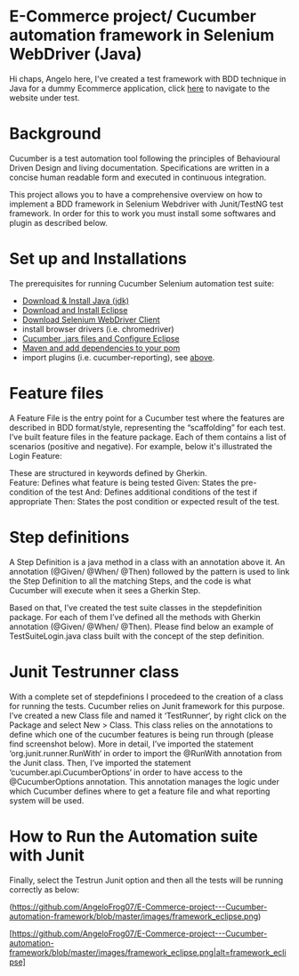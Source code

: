 # E-Commerce project/ Cucumber automation framework in Selenium WebDriver (Java) 
 Hi chaps, Angelo here, I've created a test framework with BDD technique in Java for a dummy Ecommerce application, click [here](http://automationpractice.com/index.php) to navigate to the website under test.
 
# Background

Cucumber is a test automation tool following the principles of Behavioural Driven Design and living documentation. Specifications are written in a concise human readable form and executed in continuous integration.

This project allows you to have a comprehensive overview on how to implement a BDD framework in Selenium Webdriver with Junit/TestNG test framework. In order for this to work you must install some softwares and plugin as described below. 

# Set up and Installations

The prerequisites for running Cucumber Selenium automation test suite:

- [Download & Install Java (jdk)](https://github.com/AngeloFrog07/E-Commerce-project---Cucumber-automation-framework/blob/master/Java%20installation.md)
- [Download and Install Eclipse](https://github.com/AngeloFrog07/E-Commerce-project---Cucumber-automation-framework/blob/master/Eclipse%20installation.md)
- [Download Selenium WebDriver Client](https://github.com/AngeloFrog07/E-Commerce-project---Cucumber-automation-framework/blob/master/Webdriver%20installation.md)
- install browser drivers (i.e. chromedriver)
- [Cucumber .jars files and Configure Eclipse](https://github.com/AngeloFrog07/E-Commerce-project---Cucumber-automation-framework/blob/master/Cucumber%20installation%20jars%20files.md)
- [Maven and add dependencies to your pom](https://github.com/AngeloFrog07/E-Commerce-project---Cucumber-automation-framework/blob/master/Maven%20framework.md)
- import plugins (i.e. cucumber-reporting), see [above](https://github.com/AngeloFrog07/E-Commerce-project---Cucumber-automation-framework/blob/master/Maven%20framework.md).
 
# Feature files
 
A Feature File is the entry point for a Cucumber test where the features are described in BDD format/style, representing the “scaffolding” for each test.
I’ve built feature files in the feature package. Each of them contains a list of scenarios (positive and negative). 
For example, below it's illustrated the Login Feature:
 
These are structured in keywords defined by Gherkin.  
Feature: Defines what feature is being tested
Given: States the pre-condition of the test
And: Defines additional conditions of the test if appropriate 
Then: States the post condition or expected result of the test.
 
# Step definitions
 
A Step Definition is a java method in a class with an annotation above it.
An annotation (@Given/ @When/ @Then) followed by the pattern is used to link the Step Definition to all the matching Steps, and the code is what Cucumber will execute when it sees a Gherkin Step. 
 
Based on that, I’ve created the test suite classes in the stepdefinition package. For each of them I’ve defined all the methods with Gherkin annotation (@Given/ @When/ @Then).
Please find below an example of TestSuiteLogin.java class built with the concept of the step definition.
 
# Junit Testrunner class
 
With a complete set of stepdefinions I procedeed to the creation of a class for running the tests. Cucumber relies on Junit framework for this purpose.  
I’ve created a new Class file and named it ‘TestRunner‘, by right click on the Package and select New > Class. This class relies on the  annotations to define which one of the cucumber features is being run through (please find screenshot below). 
More in detail, I’ve imported the statement ‘org.junit.runner.RunWith‘ in order to import  the @RunWith annotation from the Junit class. 
Then, I’ve imported the statement ‘cucumber.api.CucumberOptions‘ in order to have access to the @CucumberOptions annotation. This annotation manages the logic under which Cucumber defines where to get a feature file and what reporting system will be used.
 
# How to Run the Automation suite with Junit

Finally, select the Testrun Junit option and then all the tests will be running correctly as below:

(https://github.com/AngeloFrog07/E-Commerce-project---Cucumber-automation-framework/blob/master/images/framework_eclipse.png)

[https://github.com/AngeloFrog07/E-Commerce-project---Cucumber-automation-framework/blob/master/images/framework_eclipse.png|alt=framework_eclipse]
 
 
 
